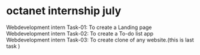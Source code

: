 #  octanet internship  july

Webdevelopment intern Task-01: To create a  Landing page 
Webdevelopment intern Task-02: To create a To-do list app
Webdevelopment intern Task-03: To create clone of any website.(this is last task )
